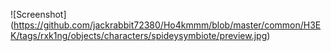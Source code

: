 !\[Screenshot](https://github.com/jackrabbit72380/Ho4kmmm/blob/master/common/H3EK/tags/rxk1ng/objects/characters/spideysymbiote/preview.jpg)



